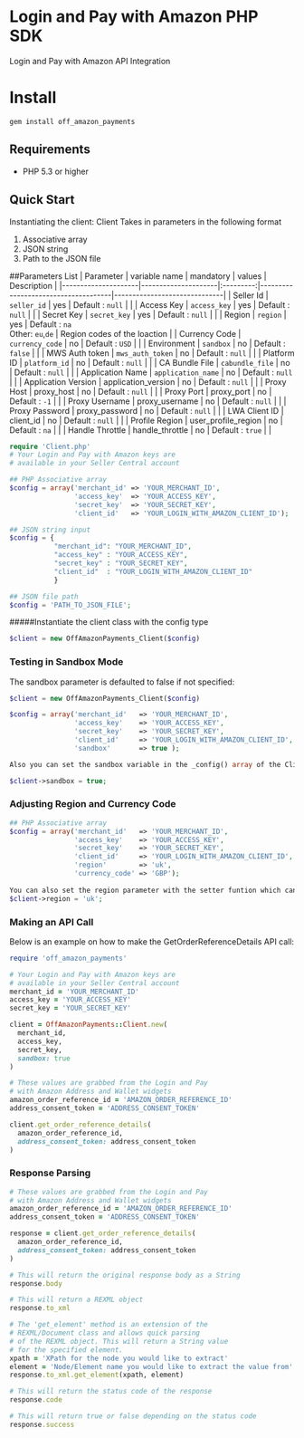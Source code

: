 # Login and Pay with Amazon PHP SDK
Login and Pay with Amazon API Integration

# Install

```
gem install off_amazon_payments
```

## Requirements

* PHP 5.3 or higher

## Quick Start

Instantiating the client:
Client Takes in parameters in the following format

1. Associative array
2. JSON string
3. Path to the JSON file

##Parameters List
| Parameter           | variable name       | mandatory | values                              | Description                  |
|---------------------|---------------------|:---------:|-------------------------------------|------------------------------|
| Seller Id           | `seller_id`         |    yes    | Default : `null`                    |                              |
| Access Key          | `access_key`        |    yes    | Default : `null`                    |                              |
| Secret Key          | `secret_key`        |    yes    | Default : `null`                    |                              |
| Region              | `region`            |    yes    | Default : `na` <br>Other: `eu`,`de` | Region codes of the loaction |
| Currency Code       | `currency_code`     |     no    | Default : `USD`                     |                              |
| Environment         | `sandbox`           |     no    | Default : `false`                   |                              |
| MWS Auth token      | `mws_auth_token`    |     no    | Default : `null`                    |                              |
| Platform ID         | `platform_id`       |     no    | Default : `null`                    |                              |
| CA Bundle File      | `cabundle_file`     |     no    | Default : `null`                    |                              |
| Application Name    | `application_name`  |     no    | Default : `null`                    |                              |
| Application Version | application_version |     no    | Default : `null`                    |                              |
| Proxy Host          | proxy_host          |     no    | Default : `null`                    |                              |
| Proxy Port          | proxy_port          |     no    | Default : `-1`                      |                              |
| Proxy Username      | proxy_username      |     no    | Default : `null`                    |                              |
| Proxy Password      | proxy_password      |     no    | Default : `null`                    |                              |
| LWA Client ID       | client_id           |     no    | Default : `null`                    |                              |
| Profile Region      | user_profile_region |     no    | Default : `na`                      |                              |
| Handle Throttle     | handle_throttle     |     no    | Default : `true`                    |                              |

```php
require 'Client.php'
# Your Login and Pay with Amazon keys are
# available in your Seller Central account

## PHP Associative array
$config = array('merchant_id' => 'YOUR_MERCHANT_ID',
                'access_key'  => 'YOUR_ACCESS_KEY',
                'secret_key'  => 'YOUR_SECRET_KEY',
                'client_id'   => 'YOUR_LOGIN_WITH_AMAZON_CLIENT_ID');

## JSON string input
$config = {
           "merchant_id": "YOUR_MERCHANT_ID",
           "access_key" : "YOUR_ACCESS_KEY",
           "secret_key" : "YOUR_SECRET_KEY",
           "client_id"  : "YOUR_LOGIN_WITH_AMAZON_CLIENT_ID"
           }

## JSON file path            
$config = 'PATH_TO_JSON_FILE';
```
#####Instantiate the client class with the config type 

```php
$client = new OffAmazonPayments_Client($config)
```

### Testing in Sandbox Mode

The sandbox parameter is defaulted to false if not specified:
```php
$client = new OffAmazonPayments_Client($config)

$config = array('merchant_id'   => 'YOUR_MERCHANT_ID',
                'access_key'    => 'YOUR_ACCESS_KEY',
                'secret_key'    => 'YOUR_SECRET_KEY',
                'client_id'     => 'YOUR_LOGIN_WITH_AMAZON_CLIENT_ID',
                'sandbox'       => true );

Also you can set the sandbox variable in the _config() array of the Client class by 

$client->sandbox = true;
```
### Adjusting Region and Currency Code

```php
## PHP Associative array
$config = array('merchant_id'   => 'YOUR_MERCHANT_ID',
                'access_key'    => 'YOUR_ACCESS_KEY',
                'secret_key'    => 'YOUR_SECRET_KEY',
                'client_id'     => 'YOUR_LOGIN_WITH_AMAZON_CLIENT_ID',
                'region'        => 'uk',
                'currency_code' => 'GBP');
                
You can also set the region parameter with the setter funtion which can be simply accessed by
$client->region = 'uk';
```

### Making an API Call

Below is an example on how to make the GetOrderReferenceDetails API call:

```ruby
require 'off_amazon_payments'

# Your Login and Pay with Amazon keys are
# available in your Seller Central account
merchant_id = 'YOUR_MERCHANT_ID'
access_key = 'YOUR_ACCESS_KEY'
secret_key = 'YOUR_SECRET_KEY'

client = OffAmazonPayments::Client.new(
  merchant_id,
  access_key,
  secret_key,
  sandbox: true
)

# These values are grabbed from the Login and Pay
# with Amazon Address and Wallet widgets
amazon_order_reference_id = 'AMAZON_ORDER_REFERENCE_ID'
address_consent_token = 'ADDRESS_CONSENT_TOKEN'

client.get_order_reference_details(
  amazon_order_reference_id,
  address_consent_token: address_consent_token
)

```

### Response Parsing

```ruby
# These values are grabbed from the Login and Pay
# with Amazon Address and Wallet widgets
amazon_order_reference_id = 'AMAZON_ORDER_REFERENCE_ID'
address_consent_token = 'ADDRESS_CONSENT_TOKEN'

response = client.get_order_reference_details(
  amazon_order_reference_id,
  address_consent_token: address_consent_token
)

# This will return the original response body as a String
response.body

# This will return a REXML object
response.to_xml

# The 'get_element' method is an extension of the
# REXML/Document class and allows quick parsing
# of the REXML object. This will return a String value
# for the specified element.
xpath = 'XPath for the node you would like to extract'
element = 'Node/Element name you would like to extract the value from'
response.to_xml.get_element(xpath, element)

# This will return the status code of the response
response.code

# This will return true or false depending on the status code
response.success
```
